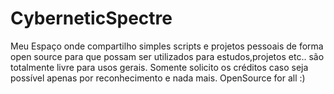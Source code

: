 # CyberneticSpectre
Meu Espaço onde compartilho simples scripts e projetos pessoais de forma open source para que possam ser utilizados para estudos,projetos etc..
são totalmente livre para usos gerais.
Somente solicito os créditos caso seja possível apenas por reconhecimento e nada mais.
OpenSource for all :)
